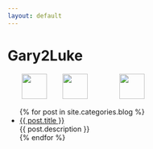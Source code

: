 ```yaml
---
layout: default
---
```


<body>
  <div class="index-wrapper">
    <div class="aside">
      <div class="info-card">
        <h1>Gary2Luke</h1>
        <a href="http://weibo.com/2285663530/" target="_blank"><img src="http://www.weibo.com/favicon.ico" alt="" width="50"/></a> 
        <a href="https://github.com/Gary2Luke/" target="_blank"><img src="https://github.com/favicon.ico" alt="" width="50"/></a>        
        <a href="https://www.facebook.com/profile.php?id=100007921934416" target="_blank"><img src="http://www.facebook.com/favicon.ico" alt="" width="50"/></a> 
      </div>
      <div id="particles-js"></div>
    </div>
    <div class="index-content">
      <ul class="artical-list">
        {% for post in site.categories.blog %}
        <li>
          <a href="{{ post.url }}" class="title">{{ post.title }}</a>
          <div class="title-desc">{{ post.description }}</div>
        </li>
        {% endfor %}
      </ul>
    </div>
  </div>
</body>
